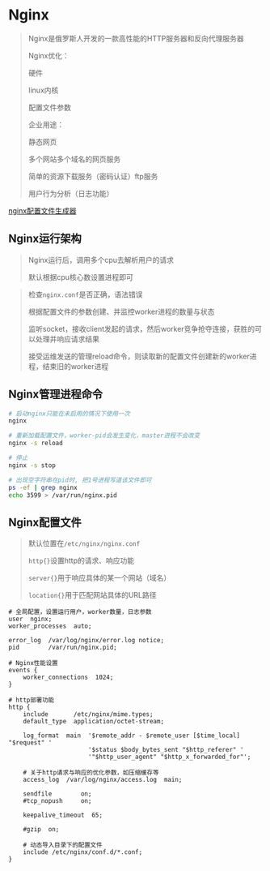 # Nginx

> Nginx是俄罗斯人开发的一款高性能的HTTP服务器和反向代理服务器
>
> Nginx优化：
>
> 	硬件
>
> 	linux内核
>
> 	配置文件参数
>
> 企业用途：
>
> 	静态网页
>
> 	多个网站多个域名的网页服务
>
> 	简单的资源下载服务（密码认证）ftp服务
>
> 	用户行为分析（日志功能）

[nginx配置文件生成器](http://nginx.zhangchen915.com/?global.app.lang=zhCN)



## Nginx运行架构

> Nginx运行后，调用多个cpu去解析用户的请求
>
> 默认根据cpu核心数设置进程即可



> 检查`nginx.conf`是否正确，语法错误
>
> 根据配置文件的参数创建、并监控worker进程的数量与状态
>
> 监听socket，接收client发起的请求，然后worker竞争抢夺连接，获胜的可以处理并响应请求结果
>
> 接受运维发送的管理reload命令，则读取新的配置文件创建新的worker进程，结束旧的worker进程



## Nginx管理进程命令

```bash
# 启动nginx只能在未启用的情况下使用一次
nginx

# 重新加载配置文件，worker-pid会发生变化，master进程不会改变
nginx -s reload

# 停止
nginx -s stop

# 出现空字符串在pid时, 把1号进程写道该文件即可
ps -ef | grep nginx
echo 3599 > /var/run/nginx.pid
```



## Nginx配置文件

> 默认位置在`/etc/nginx/nginx.conf`
>
> `http{}`设置http的请求、响应功能
>
> `server{}`用于响应具体的某一个网站（域名）
>
> `location{}`用于匹配网站具体的URL路径

```nginx
# 全局配置，设置运行用户，worker数量，日志参数
user  nginx;
worker_processes  auto;

error_log  /var/log/nginx/error.log notice;
pid        /var/run/nginx.pid;

# Nginx性能设置
events {
    worker_connections  1024;
}

# http部署功能
http {
    include       /etc/nginx/mime.types;
    default_type  application/octet-stream;

    log_format  main  '$remote_addr - $remote_user [$time_local] "$request" '
                      '$status $body_bytes_sent "$http_referer" '
                      '"$http_user_agent" "$http_x_forwarded_for"';
	
    # 关于http请求与响应的优化参数，如压缩缓存等
    access_log  /var/log/nginx/access.log  main;

    sendfile        on;
    #tcp_nopush     on;

    keepalive_timeout  65;

    #gzip  on;
    
	# 动态导入目录下的配置文件
    include /etc/nginx/conf.d/*.conf;
}
```
